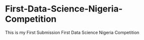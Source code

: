 # First-Data-Science-Nigeria-Competition
This is my First Submission First Data Science Nigeria Competition
